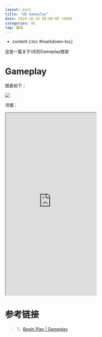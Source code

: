 ```yaml
---
layout: post
title: "UE Gameplay"
date: 2020-10-20 09:00:00 +0800 
categories: UE
tag: 基础
---
```

* content
{:toc #markdown-toc}

这是一篇关于UE的Gameplay框架

<!-- more -->

# Gameplay

图表如下：

![](D:\WindCrazyGithubio\windcrazy123.github.io\styles\images\Basic\Gameplay.png)

详细：

<iframe src="https://windcrazy123.github.io/2024/04/20/Network/#2network--gameplay-framework" height="600"></iframe>

# 参考链接

> 1，[Begin Play | Gameplay](https://dev.epicgames.com/community/learning/tutorials/l21z/unreal-engine-begin-play-gameplay)
